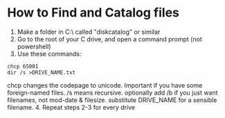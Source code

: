 # How to Find and Catalog files

1. Make a folder in C:\ called "diskcatalog" or similar
2. Go to the root of your C drive, and open a command prompt (not powershell)
3. Use these commands:
````
chcp 65001
dir /s >DRIVE_NAME.txt
````
chcp changes the codepage to unicode. Important if you have some foreign-named files. /s means recursive. optionally add /b if you just want filenames, not mod-date & filesize. substitute DRIVE_NAME for a sensible filename.
4. Repeat steps 2-3 for every drive